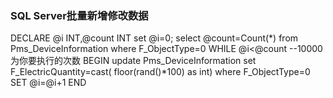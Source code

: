 ### SQL Server批量新增修改数据

DECLARE @i INT,@count INT
set @i=0;
select @count=Count(*) from Pms_DeviceInformation where F_ObjectType=0
WHILE @i<@count     --10000为你要执行的次数
BEGIN
update Pms_DeviceInformation set F_ElectricQuantity=cast( floor(rand()*100) as int) where F_ObjectType=0 
SET @i=@i+1
END